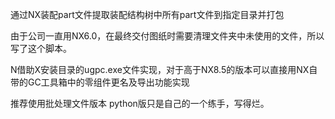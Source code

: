 通过NX装配part文件提取装配结构树中所有part文件到指定目录并打包

由于公司一直用NX6.0，在最终交付图纸时需要清理文件夹中未使用的文件，所以写了这个脚本。



N借助X安装目录的ugpc.exe文件实现，对于高于NX8.5的版本可以直接用NX自带的GC工具箱中的零组件更名及导出功能实现

推荐使用批处理文件版本
python版只是自己的一个练手，写得烂。
